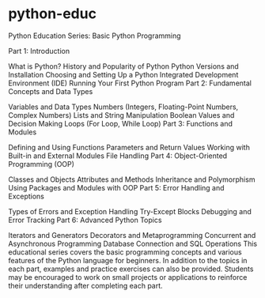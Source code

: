 # python-educ

Python Education Series: Basic Python Programming

Part 1: Introduction

What is Python?
History and Popularity of Python
Python Versions and Installation
Choosing and Setting Up a Python Integrated Development Environment (IDE)
Running Your First Python Program
Part 2: Fundamental Concepts and Data Types

Variables and Data Types
Numbers (Integers, Floating-Point Numbers, Complex Numbers)
Lists and String Manipulation
Boolean Values and Decision Making
Loops (For Loop, While Loop)
Part 3: Functions and Modules

Defining and Using Functions
Parameters and Return Values
Working with Built-in and External Modules
File Handling
Part 4: Object-Oriented Programming (OOP)

Classes and Objects
Attributes and Methods
Inheritance and Polymorphism
Using Packages and Modules with OOP
Part 5: Error Handling and Exceptions

Types of Errors and Exception Handling
Try-Except Blocks
Debugging and Error Tracking
Part 6: Advanced Python Topics

Iterators and Generators
Decorators and Metaprogramming
Concurrent and Asynchronous Programming
Database Connection and SQL Operations
This educational series covers the basic programming concepts and various features of the Python language for beginners. In addition to the topics in each part, examples and practice exercises can also be provided. Students may be encouraged to work on small projects or applications to reinforce their understanding after completing each part.
